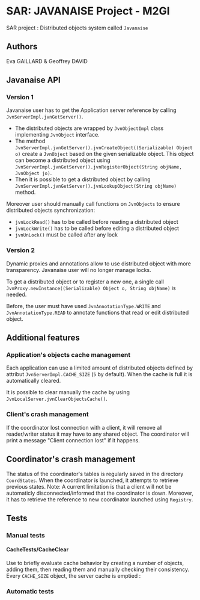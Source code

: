 # SAR: JAVANAISE Project - M2GI
SAR project : Distributed objects system called `Javanaise`

## Authors
Eva GAILLARD & Geoffrey DAVID

## Javanaise API

### Version 1
Javanaise user has to get the Application server reference by calling `JvnServerImpl.jvnGetServer()`.
  - The distributed objects are wrapped by `JvnObjectImpl` class implementing `JvnObject` interface.
  - The method `JvnServerImpl.jvnGetServer().jvnCreateObject((Serializable) Object o)` create a `JvnObject` based on the given serializable object. This object can become a distributed object using `JvnServerImpl.jvnGetServer().jvnRegisterObject(String objName, JvnObject jo)`.
  - Then it is possible to get a distributed object by calling `JvnServerImpl.jvnGetServer().jvnLookupObject(String objName)` method.

Moreover user should manually call functions on `JvnObjects` to ensure distributed objects synchronization:
  - `jvnLockRead()` has to be called before reading a distributed object
  - `jvnLockWrite()` has to be called before editing a distributed object
  - `jvnUnLock()` must be called after any lock

### Version 2
Dynamic proxies and annotations allow to use distributed object with more transparency. Javanaise user will no longer manage locks.

To get a distributed object or to register a new one, a single call `JvnProxy.newInstance((Serializable) Object o, String objName)` is needed.

Before, the user must have used `JvnAnnotationType.WRITE` and `JvnAnnotationType.READ` to annotate functions that read or edit distributed object.

## Additional features

### Application's objects cache management
Each application can use a limited amount of distributed objects defined by attribut `JvnServerImpl.CACHE_SIZE` (`5` by default).
When the cache is full it is automatically cleared.

It is possible to clear manually the cache by using `JvnLocalServer.jvnClearObjectsCache()`.

### Client's crash management
If the coordinator lost connection with a client, it will remove all reader/writer status it may have to any shared object. The coordinator will print a message "Client connection lost" if it happens.

## Coordinator's crash management
The status of the coordinator's tables is regularly saved in the directory `CoordStates`. When the coordinator is launched, it attempts to retrieve previous states.
Note: A current limitation is that a client will not be automaticly disconnected/informed that the coordinator is down. Moreover, it has to retrieve the reference to new coordinator launched using `Registry`.

## Tests

### Manual tests

#### CacheTests/CacheClear
Use to briefly evaluate cache behavior by creating a number of objects, adding them, then reading them and manually checking their consistency. Every `CACHE_SIZE` object, the server cache is emptied :

### Automatic tests
